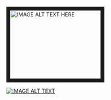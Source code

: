 <a href="http://www.youtube.com/watch?feature=player_embedded&v=S3QNFzmFdqs
" target="_blank"><img src="http://img.youtube.com/vi/S3QNFzmFdqs/0.jpg" 
alt="IMAGE ALT TEXT HERE" width="240" height="180" border="10" /></a>

[![IMAGE ALT TEXT](http://img.youtube.com/vi/S3QNFzmFdqs/0.jpg)](http://www.youtube.com/watch?v=S3QNFzmFdqs "Video Title")
